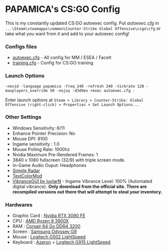 # PAPAMICA's CS:GO Config

This is my constantly updated CS:GO autoexec config.
Put *autoexec.cfg* in `...\Steam\steamapps\common\Counter-Strike Global Offensive\csgo\cfg` or take what you want from it and add to your autoexec config! 

### Configs files
 + [autoexec.cfg](https://github.com/PAPAMICA/CSGO/blob/master/autoexec.cfg) - All config for MM / ESEA / FaceIt
 + [training.cfg](https://github.com/PAPAMICA/CSGO/blob/master/training.cfg) - Config for CS:GO training

### Launch Options

	-novid -language papamica -freq 240 -refresh 240 -tickrate 128 -maxplayers_override 50 -nojoy -d3d9ex +exec autoexec.cfg -

Enter launch options at `Steam > Library > Counter-Strike: Global Offensive (right-click) > Properties > Set Launch Options...`

### Other Settings
+ Windows Sensitivity: 6/11  
+ Enhance Pointer Precision: No  
+ Mouse DPI: 8100  
+ Ingame sensitivity : 1.0
+ Mouse Polling Rate: 1000hz
+ Nvidia Maximum Pre-Rendered Frames: 1  
+ 3840 x 1080 fullscreen (32/9) with triple screen mode.
+ In-Game Audio Ouput: Headphones  
+ [Simple Radar](http://simpleradar.com/)
+ [TextColorMod](https://bananagaming.tv/textcolormod.php)
+ [VibranceGUI by juvlarN](http://vibrancegui.com/) - Ingame Vibrance Level: 100% (Automated digital vibrance). **Only download from the official site. There are recompiled versions out there that will attempt to steal your inventory.** 

### Hardwares
+ Graphic Card : [Nvidia RTX 3090 FE](https://amzn.to/3rgfLUE)
+ CPU : [AMD Ryzen 9 3900X](https://amzn.to/3oGlkKc)
+ RAM : [Corsair 64 Go DDR4 3200](https://amzn.to/3atYAYH)
+ Screen : [Samsung Odyssey G9](https://amzn.to/3pTLCde)
+ Mouse : [Logitech G502 LightSpeed](https://amzn.to/3jciziU)
+ Keyboard : [Azeron](https://amzn.to/3tlmrlZ) + [Logitech G915 LightSpeed](https://amzn.to/3pI7RTE)
